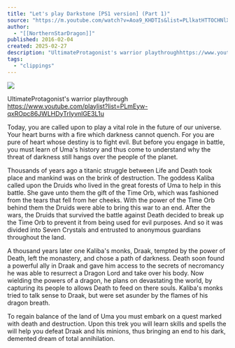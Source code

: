 ```yaml
---
title: "Let's play Darkstone [PS1 version] (Part 1)"
source: "https://m.youtube.com/watch?v=Aoa9_KHDTIs&list=PLlkatHTTOCHNlX1o4CHCeV7xKb5tBxlTX&index=1&pp=iAQB"
author:
  - "[[NorthernStarDragon]]"
published: 2016-02-04
created: 2025-02-27
description: "UltimateProtagonist's warrior playthroughhttps://www.youtube.com/playlist?list=PLmEyw-qxROpc86JWLHDyTrIyvnlGE3L1uToday, you are called upon to play a vital role in the future of our universe. Your"
tags:
  - "clippings"
---
```

![](https://www.youtube.com/watch?v=Aoa9_KHDTIs)  

UltimateProtagonist's warrior playthrough  
https://www.youtube.com/playlist?list=PLmEyw-qxROpc86JWLHDyTrIyvnlGE3L1u  
  
Today, you are called upon to play a vital role in the future of our universe. Your heart burns with a fire which darkness cannot quench. For you are pure of heart whose destiny is to fight evil. But before you engage in battle, you must learn of Uma's history and thus come to understand why the threat of darkness still hangs over the people of the planet.  
  
Thousands of years ago a titanic struggle between Life and Death took place and mankind was on the brink of destruction. The goddess Kaliba called upon the Druids who lived in the great forests of Uma to help in this battle. She gave unto them the gift of the Time Orb, which was fashioned from the tears that fell from her cheeks. With the power of the Time Orb behind them the Druids were able to bring this war to an end. After the wars, the Druids that survived the battle against Death decided to break up the Time Orb to prevent it from being used for evil purposes. And so it was divided into Seven Crystals and entrusted to anonymous guardians throughout the land.  
  
A thousand years later one Kaliba's monks, Draak, tempted by the power of Death, left the monastery, and chose a path of darkness. Death soon found a powerful ally in Draak and gave him access to the secrets of necromancy he was able to resurrect a Dragon Lord and take over his body. Now wielding the powers of a dragon, he plans on devastating the world, by capturing its people to allows Death to feed on there souls. Kaliba's monks tried to talk sense to Draak, but were set asunder by the flames of his dragon breath.  
  
To regain balance of the land of Uma you must embark on a quest marked with death and destruction. Upon this trek you will learn skills and spells the will help you defeat Draak and his minions, thus bringing an end to his dark, demented dream of total annihilation.